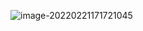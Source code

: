 ![image-20220221171721045](https://gitee.com/LovelyHzz/imgSave/raw/master/note/202202211717083.png)
